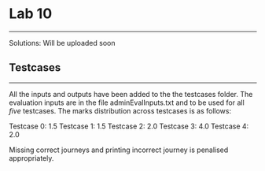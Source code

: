 # Lab 10
-----
Solutions: Will be uploaded soon

## Testcases
---
All the inputs and outputs have been added to the the testcases folder. The evaluation inputs are in the file adminEvalInputs.txt and to be used for all *five* testcases. The marks distribution across testcases is as follows:

Testcase 0: 1.5
Testcase 1: 1.5
Testcase 2: 2.0
Testcase 3: 4.0
Testcase 4: 2.0

Missing correct journeys and printing incorrect journey is penalised appropriately.

